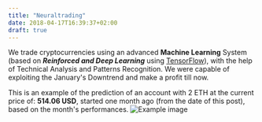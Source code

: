 ```yaml
---
title: "Neuraltrading"
date: 2018-04-17T16:39:37+02:00
draft: true
---
```


We trade cryptocurrencies using an advanced **Machine Learning** System (based on ***Reinforced and Deep Learning*** using [TensorFlow](https://www.tensorflow.org/)), with the help of Technical Analysis and Patterns Recognition. We were capable of exploiting the January's Downtrend and make a profit till now.

This is an example of the prediction of an account with 2 ETH at the current price of: **514.06 USD**, started one month ago (from the date of this post), based on the month's performances.
![Example image](/performance_eth.png)